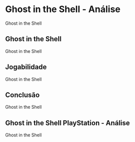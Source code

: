 ---
---

# Ghost in the Shell - Análise

Ghost in the Shell

## Ghost in the Shell

Ghost in the Shell

## Jogabilidade

Ghost in the Shell

## Conclusão

Ghost in the Shell

## Ghost in the Shell PlayStation - Análise

Ghost in the Shell
